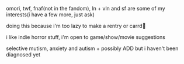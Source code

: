 omori, twf, fnaf(not in the fandom), ln + vln and sf are some of my interests(i have a few more, just ask)

doing this because i'm too lazy to make a rentry or carrd🤷

i like indie horror stuff, i'm open to game/show/movie suggestions

selective mutism, anxiety and autism + possibly ADD but i haven't been diagnosed yet
